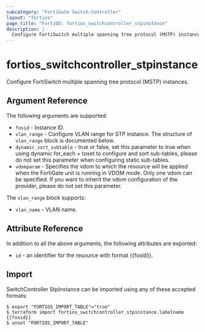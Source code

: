 ```yaml
---
subcategory: "FortiGate Switch-Controller"
layout: "fortios"
page_title: "FortiOS: fortios_switchcontroller_stpinstance"
description: |-
  Configure FortiSwitch multiple spanning tree protocol (MSTP) instances.
---
```


# fortios_switchcontroller_stpinstance
Configure FortiSwitch multiple spanning tree protocol (MSTP) instances.

## Argument Reference

The following arguments are supported:

* `fosid` - Instance ID.
* `vlan_range` - Configure VLAN range for STP instance. The structure of `vlan_range` block is documented below.
* `dynamic_sort_subtable` - true or false, set this parameter to true when using dynamic for_each + toset to configure and sort sub-tables, please do not set this parameter when configuring static sub-tables.
* `vdomparam` - Specifies the vdom to which the resource will be applied when the FortiGate unit is running in VDOM mode. Only one vdom can be specified. If you want to inherit the vdom configuration of the provider, please do not set this parameter.

The `vlan_range` block supports:

* `vlan_name` - VLAN name.


## Attribute Reference

In addition to all the above arguments, the following attributes are exported:
* `id` - an identifier for the resource with format {{fosid}}.

## Import

SwitchController StpInstance can be imported using any of these accepted formats:
```
$ export "FORTIOS_IMPORT_TABLE"="true"
$ terraform import fortios_switchcontroller_stpinstance.labelname {{fosid}}
$ unset "FORTIOS_IMPORT_TABLE"
```
